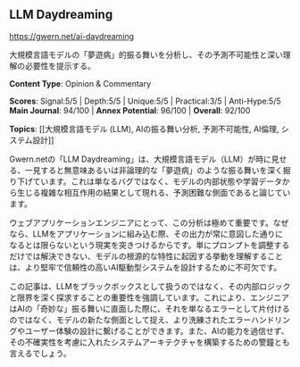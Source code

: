 ## LLM Daydreaming

https://gwern.net/ai-daydreaming

大規模言語モデルの「夢遊病」的振る舞いを分析し、その予測不可能性と深い理解の必要性を提示する。

**Content Type**: Opinion & Commentary

**Scores**: Signal:5/5 | Depth:5/5 | Unique:5/5 | Practical:3/5 | Anti-Hype:5/5
**Main Journal**: 94/100 | **Annex Potential**: 96/100 | **Overall**: 92/100

**Topics**: [[大規模言語モデル (LLM), AIの振る舞い分析, 予測不可能性, AI倫理, システム設計]]

Gwern.netの「LLM Daydreaming」は、大規模言語モデル（LLM）が時に見せる、一見すると無意味あるいは非論理的な「夢遊病」のような振る舞いを深く掘り下げています。これは単なるバグではなく、モデルの内部状態や学習データから生じる複雑な相互作用の結果として現れる、予測困難な側面であると論じています。

ウェブアプリケーションエンジニアにとって、この分析は極めて重要です。なぜなら、LLMをアプリケーションに組み込む際、その出力が常に意図した通りになるとは限らないという現実を突きつけるからです。単にプロンプトを調整するだけでは解決できない、モデルの根源的な特性に起因する挙動を理解することは、より堅牢で信頼性の高いAI駆動型システムを設計するために不可欠です。

この記事は、LLMをブラックボックスとして扱うのではなく、その内部ロジックと限界を深く探求することの重要性を強調しています。これにより、エンジニアはAIの「奇妙な」振る舞いに直面した際に、それを単なるエラーとして片付けるのではなく、モデルの新たな側面として捉え、より洗練されたエラーハンドリングやユーザー体験の設計に繋げることができます。また、AIの能力を過信せず、その不確実性を考慮に入れたシステムアーキテクチャを構築するための警鐘とも言えるでしょう。
